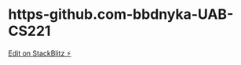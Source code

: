 # https-github.com-bbdnyka-UAB-CS221

[Edit on StackBlitz ⚡️](https://stackblitz.com/edit/web-platform-bvtgpr)